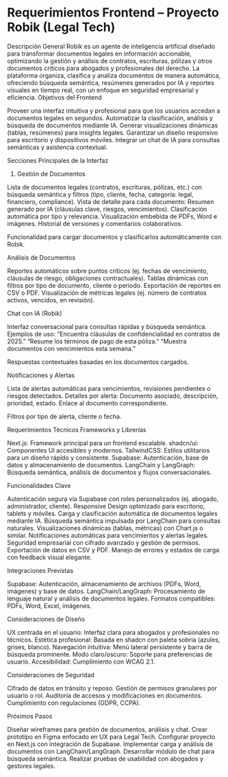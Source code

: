 # Requerimientos Frontend – Proyecto Robik (Legal Tech)

Descripción General
Robik es un agente de inteligencia artificial diseñado para transformar documentos legales en información accionable, optimizando la gestión y análisis de contratos, escrituras, pólizas y otros documentos críticos para abogados y profesionales del derecho. La plataforma organiza, clasifica y analiza documentos de manera automática, ofreciendo búsqueda semántica, resúmenes generados por IA y reportes visuales en tiempo real, con un enfoque en seguridad empresarial y eficiencia.
Objetivos del Frontend

Proveer una interfaz intuitiva y profesional para que los usuarios accedan a documentos legales en segundos.
Automatizar la clasificación, análisis y búsqueda de documentos mediante IA.
Generar visualizaciones dinámicas (tablas, resúmenes) para insights legales.
Garantizar un diseño responsivo para escritorio y dispositivos móviles.
Integrar un chat de IA para consultas semánticas y asistencia contextual.

Secciones Principales de la Interfaz

1. Gestión de Documentos

Lista de documentos legales (contratos, escrituras, pólizas, etc.) con búsqueda semántica y filtros (tipo, cliente, fecha, categoría: legal, financiero, compliance).
Vista de detalle para cada documento:
Resumen generado por IA (cláusulas clave, riesgos, vencimientos).
Clasificación automática por tipo y relevancia.
Visualización embebida de PDFs, Word e imágenes.
Historial de versiones y comentarios colaborativos.

Funcionalidad para cargar documentos y clasificarlos automáticamente con Robik.

Análisis de Documentos

Reportes automáticos sobre puntos críticos (ej. fechas de vencimiento, cláusulas de riesgo, obligaciones contractuales).
Tablas dinámicas con filtros por tipo de documento, cliente o periodo.
Exportación de reportes en CSV o PDF.
Visualización de métricas legales (ej. número de contratos activos, vencidos, en revisión).

Chat con IA (Robik)

Interfaz conversacional para consultas rápidas y búsqueda semántica.
Ejemplos de uso:
“Encuentra cláusulas de confidencialidad en contratos de 2025.”
“Resume los términos de pago de esta póliza.”
“Muestra documentos con vencimientos esta semana.”

Respuestas contextuales basadas en los documentos cargados.

Notificaciones y Alertas

Lista de alertas automáticas para vencimientos, revisiones pendientes o riesgos detectados.
Detalles por alerta:
Documento asociado, descripción, prioridad, estado.
Enlace al documento correspondiente.

Filtros por tipo de alerta, cliente o fecha.

Requerimientos Técnicos
Frameworks y Librerías

Next.js: Framework principal para un frontend escalable.
shadcn/ui: Componentes UI accesibles y modernos.
TailwindCSS: Estilos utilitarios para un diseño rápido y consistente.
Supabase: Autenticación, base de datos y almacenamiento de documentos.
LangChain y LangGraph: Búsqueda semántica, análisis de documentos y flujos conversacionales.

Funcionalidades Clave

Autenticación segura vía Supabase con roles personalizados (ej. abogado, administrador, cliente).
Responsive Design optimizado para escritorio, tablets y móviles.
Carga y clasificación automática de documentos legales mediante IA.
Búsqueda semántica impulsada por LangChain para consultas naturales.
Visualizaciones dinámicas (tablas, métricas) con Chart.js o similar.
Notificaciones automáticas para vencimientos y alertas legales.
Seguridad empresarial con cifrado avanzado y gestión de permisos.
Exportación de datos en CSV y PDF.
Manejo de errores y estados de carga con feedback visual elegante.

Integraciones Previstas

Supabase: Autenticación, almacenamiento de archivos (PDFs, Word, imágenes) y base de datos.
LangChain/LangGraph: Procesamiento de lenguaje natural y análisis de documentos legales.
Formatos compatibles: PDFs, Word, Excel, imágenes.

Consideraciones de Diseño

UX centrada en el usuario: Interfaz clara para abogados y profesionales no técnicos.
Estética profesional: Basada en shadcn con paleta sobria (azules, grises, blanco).
Navegación intuitiva: Menú lateral persistente y barra de búsqueda prominente.
Modo claro/oscuro: Soporte para preferencias de usuario.
Accesibilidad: Cumplimiento con WCAG 2.1.

Consideraciones de Seguridad

Cifrado de datos en tránsito y reposo.
Gestión de permisos granulares por usuario o rol.
Auditoría de accesos y modificaciones en documentos.
Cumplimiento con regulaciones (GDPR, CCPA).

Próximos Pasos

Diseñar wireframes para gestión de documentos, análisis y chat.
Crear prototipo en Figma enfocado en UX para Legal Tech.
Configurar proyecto en Next.js con integración de Supabase.
Implementar carga y análisis de documentos con LangChain/LangGraph.
Desarrollar módulo de chat para búsqueda semántica.
Realizar pruebas de usabilidad con abogados y gestores legales.
